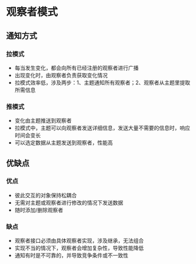 # 观察者模式

## 通知方式

### 拉模式
- 每当发生变化，都会向所有已经注册的观察者进行广播
- 出现变化时，由观察者负责获取变化情况
- 拉模式效率低，涉及两步：1、主题通知所有观察者；2、观察者从主题里提取所需信息

### 推模式
- 变化由主题推送到观察者
- 拉模式中，主题可以向观察者发送详细信息，发送大量不需要的信息时，响应时间会变长
- 可以选定数据从主题发送到观察者，性能高

## 优缺点
### 优点
- 彼此交互的对象保持松耦合
- 无需对主题或观察者进行修改的情况下发送数据
- 随时添加/删除观察者

### 缺点
- 观察者接口必须由具体观察者实现，涉及继承，无法组合
- 实现不当的情况下，观察者会增加复杂性，导致性能降低
- 通知有时是不可靠的，并导致竞争条件或不一致性